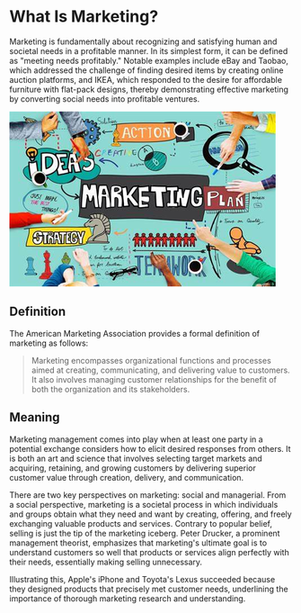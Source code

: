 # What Is Marketing?

Marketing is fundamentally about recognizing and satisfying human and societal needs in a profitable manner. In its simplest form, it can be defined as "meeting needs profitably." Notable examples include eBay and Taobao, which addressed the challenge of finding desired items by creating online auction platforms, and IKEA, which responded to the desire for affordable furniture with flat-pack designs, thereby demonstrating effective marketing by converting social needs into profitable ventures.

![Alt text](image-1.png)

## Definition
The American Marketing Association provides a formal definition of marketing as follows: 
> Marketing encompasses organizational functions and processes aimed at creating, communicating, and delivering value to customers. It also involves managing customer relationships for the benefit of both the organization and its stakeholders. 

## Meaning
Marketing management comes into play when at least one party in a potential exchange considers how to elicit desired responses from others. It is both an art and science that involves selecting target markets and acquiring, retaining, and growing customers by delivering superior customer value through creation, delivery, and communication.

There are two key perspectives on marketing: social and managerial. From a social perspective, marketing is a societal process in which individuals and groups obtain what they need and want by creating, offering, and freely exchanging valuable products and services. Contrary to popular belief, selling is just the tip of the marketing iceberg. Peter Drucker, a prominent management theorist, emphasizes that marketing's ultimate goal is to understand customers so well that products or services align perfectly with their needs, essentially making selling unnecessary. 

Illustrating this, Apple's iPhone and Toyota's Lexus succeeded because they designed products that precisely met customer needs, underlining the importance of thorough marketing research and understanding.